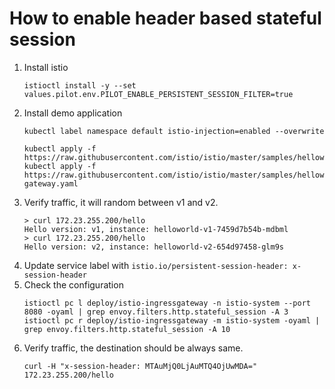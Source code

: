 # How to enable header based stateful session

1. Install istio
   ```console
   istioctl install -y --set values.pilot.env.PILOT_ENABLE_PERSISTENT_SESSION_FILTER=true
   ```
1. Install demo application
   ```console
   kubectl label namespace default istio-injection=enabled --overwrite

   kubectl apply -f https://raw.githubusercontent.com/istio/istio/master/samples/helloworld/helloworld.yaml
   kubectl apply -f https://raw.githubusercontent.com/istio/istio/master/samples/helloworld/helloworld-gateway.yaml
   ```
1. Verify traffic, it will random between v1 and v2.
   ```console
   > curl 172.23.255.200/hello
   Hello version: v1, instance: helloworld-v1-7459d7b54b-mdbml
   > curl 172.23.255.200/hello
   Hello version: v2, instance: helloworld-v2-654d97458-glm9s
   ```
1. Update service label with `istio.io/persistent-session-header: x-session-header`
1. Check the configuration
   ```shell
   istioctl pc l deploy/istio-ingressgateway -n istio-system --port 8080 -oyaml | grep envoy.filters.http.stateful_session -A 3
   istioctl pc r deploy/istio-ingressgateway -m istio-system -oyaml | grep envoy.filters.http.stateful_session -A 10
   ```
2. Verify traffic, the destination should be always same.
   ```shell
   curl -H "x-session-header: MTAuMjQ0LjAuMTQ4OjUwMDA=" 172.23.255.200/hello
   ```
